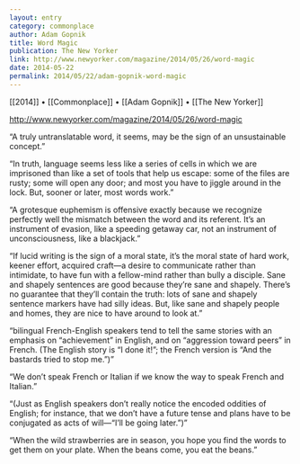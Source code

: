 ```yaml
---
layout: entry
category: commonplace
author: Adam Gopnik
title: Word Magic
publication: The New Yorker
link: http://www.newyorker.com/magazine/2014/05/26/word-magic
date: 2014-05-22
permalink: 2014/05/22/adam-gopnik-word-magic 
---
```


[[2014]] • [[Commonplace]] • [[Adam Gopnik]] • [[The New Yorker]]

http://www.newyorker.com/magazine/2014/05/26/word-magic

“A truly untranslatable word, it seems, may be the sign of an unsustainable concept.”

“In truth, language seems less like a series of cells in which we are imprisoned than like a set of tools that help us escape: some of the files are rusty; some will open any door; and most you have to jiggle around in the lock. But, sooner or later, most words work.”

“A grotesque euphemism is offensive exactly because we recognize perfectly well the mismatch between the word and its referent. It’s an instrument of evasion, like a speeding getaway car, not an instrument of unconsciousness, like a blackjack.”

“If lucid writing is the sign of a moral state, it’s the moral state of hard work, keener effort, acquired craft—a desire to communicate rather than intimidate, to have fun with a fellow-mind rather than bully a disciple. Sane and shapely sentences are good because they’re sane and shapely. There’s no guarantee that they’ll contain the truth: lots of sane and shapely sentence markers have had silly ideas. But, like sane and shapely people and homes, they are nice to have around to look at.”

“bilingual French-English speakers tend to tell the same stories with an emphasis on “achievement” in English, and on “aggression toward peers” in French. (The English story is “I done it!”; the French version is “And the bastards tried to stop me.”)”

“We don’t speak French or Italian if we know the way to speak French and Italian.”

“(Just as English speakers don’t really notice the encoded oddities of English; for instance, that we don’t have a future tense and plans have to be conjugated as acts of will—“I’ll be going later.”)”

“When the wild strawberries are in season, you hope you find the words to get them on your plate. When the beans come, you eat the beans.”
